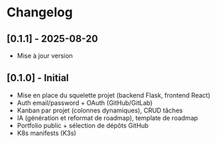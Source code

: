# Changelog

## [0.1.1] - 2025-08-20
- Mise à jour version


## [0.1.0] - Initial
- Mise en place du squelette projet (backend Flask, frontend React)
- Auth email/password + OAuth (GitHub/GitLab)
- Kanban par projet (colonnes dynamiques), CRUD tâches
- IA (génération et reformat de roadmap), template de roadmap
- Portfolio public + sélection de dépôts GitHub
- K8s manifests (K3s)
